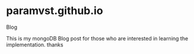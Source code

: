 # paramvst.github.io
Blog

This is my mongoDB Blog post for those who are interested in learning the implementation. thanks
